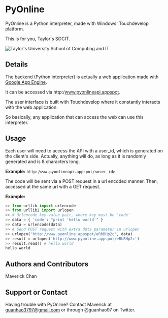 PyOnline
========
PyOnline is a Python interpreter, made with Windows' Touchdevelop platform.

This is for you, Taylor's SOCIT.

![Taylor's University School of Computing and IT](http://www.taylors.edu.my/img/TU_logo.jpg)

Details
-------
The backend (Python interpreter) is actually a web application made with [Google App Engine](https://cloud.google.com/products/app-engine/).

It can be accessed via http:/www.pyonlineapi.appspot.

The user interface is built with Touchdevelop where it constantly interacts with the web application.

So basically, any application that can access the web can use this interpreter.

Usage
-----
Each user will need to access the API with a user_id, which is
generated on the client's side. Actually, anything will do, as long as it is randomly generated and is 8 characters long.

**Example:**
`http:/www.pyonlineapi.appspot/<user_id>`

The code will be sent via a POST request in a url encoded manner.
Then, accessed at the same url with a GET request.

**Example:**
```python
>> from urllib import urlencode
>> from urllib2 import urlopen
>> # Urlencode key-value pair, where key must be 'code'
>> data = { 'code': "print 'hello world'" }
>> data = urlencode(data)
>> # Send POST request with extra data parameter in urlopen
>> urlopen('http://www.pyonline.appspot/eRbBHp2c', data)
>> result = urlopen('http://www.pyonline.appspot/eRbBHp2c')
>> result.read() # hello world
hello world
```

Authors and Contributors
------------------------
Maverick Chan

Support or Contact
------------------
Having trouble with PyOnline? Contact Maverick at guanhao3797@gmail.com or through @guanhao97 on Twitter.
